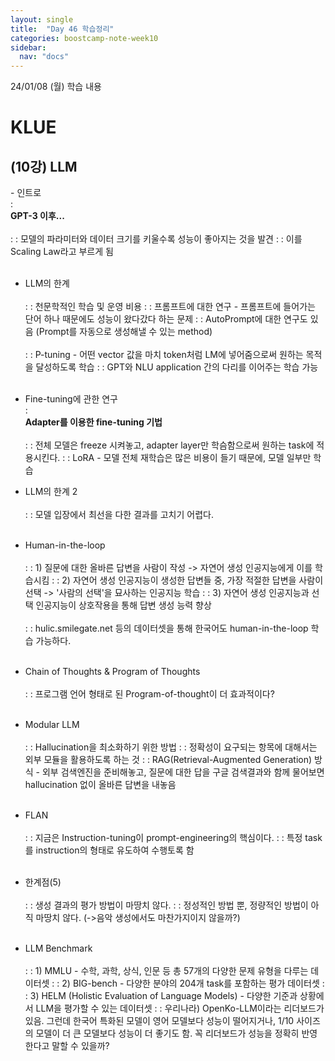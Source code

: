 ```yaml
---
layout: single
title:  "Day 46 학습정리"
categories: boostcamp-note-week10
sidebar:
  nav: "docs"
---
```


24/01/08 (월) 학습 내용

<h1>KLUE</h1>

<h2>(10강) LLM</h2>
- 인트로<br>
: <br><b>GPT-3 이후...</b><br><br>
: : 모델의 파라미터와 데이터 크기를 키울수록 성능이 좋아지는 것을 발견
: : 이를 Scaling Law라고 부르게 됨
<br><br>

- LLM의 한계<br><br>
: : 천문학적인 학습 및 운영 비용
: : 프롬프트에 대한 연구 - 프롬프트에 들어가는 단어 하나 때문에도 성능이 왔다갔다 하는 문제
: : AutoPrompt에 대한 연구도 있음 (Prompt를 자동으로 생성해낼 수 있는 method)
<br><br>
: : P-tuning - 어떤 vector 값을 마치 token처럼 LM에 넣어줌으로써 원하는 목적을 달성하도록 학습
: : GPT와 NLU application 간의 다리를 이어주는 학습 가능
<br><br>

- Fine-tuning에 관한 연구<br>
: <br><b>Adapter를 이용한 fine-tuning 기법</b><br><br>
: : 전체 모델은 freeze 시켜놓고, adapter layer만 학슴함으로써 원하는 task에 적용시킨다.
: : LoRA - 모델 전체 재학습은 많은 비용이 들기 때문에, 모델 일부만 학습

- LLM의 한계 2<br><br>
: : 모델 입장에서 최선을 다한 결과를 고치기 어렵다.
<br><br>

- Human-in-the-loop<br><br>
: : 1) 질문에 대한 올바른 답변을 사람이 작성 -> 자연어 생성 인공지능에게 이를 학습시킴
: : 2) 자연어 생성 인공지능이 생성한 답변들 중, 가장 적절한 답변을 사람이 선택 -> '사람의 선택'을 묘사하는 인공지능 학습
: : 3) 자연어 생성 인공지능과 선택 인공지능이 상호작용을 통해 답변 생성 능력 향상
<br><br>
: : hulic.smilegate.net 등의 데이터셋을 통해 한국어도 human-in-the-loop 학습 가능하다.
<br><br>

- Chain of Thoughts & Program of Thoughts<br><br>
: : 프로그램 언어 형태로 된 Program-of-thought이 더 효과적이다?
<br><br>

- Modular LLM<br><br>
: : Hallucination을 최소화하기 위한 방법
: : 정확성이 요구되는 항목에 대해서는 외부 모듈을 활용하도록 하는 것
: : RAG(Retrieval-Augmented Generation) 방식 - 외부 검색엔진을 준비해놓고, 질문에 대한 답을 구글 검색결과와 함께 물어보면 hallucination 없이 올바른 답변을 내놓음
<br><br>

- FLAN<br><br>
: : 지금은 Instruction-tuning이 prompt-engineering의 핵심이다.
: : 특정 task를 instruction의 형태로 유도하여 수행토록 함
<br><br>

- 한계점(5)<br><br>
: : 생성 결과의 평가 방법이 마땅치 않다.
: : 정성적인 방법 뿐, 정량적인 방법이 아직 마땅치 않다. (->음악 생성에서도 마찬가지이지 않을까?)
<br><br>

- LLM Benchmark<br><br>
: : 1) MMLU - 수학, 과학, 상식, 인문 등 총 57개의 다양한 문제 유형을 다루는 데이터셋
: : 2) BIG-bench - 다양한 분야의 204개 task를 포함하는 평가 데이터셋
: : 3) HELM (Holistic Evaluation of Language Models) - 다양한 기준과 상황에서 LLM을 평가할 수 있는 데이터셋
: : 우리나라) OpenKo-LLM이라는 리더보드가 있음. 그런데 한국어 특화된 모델이 영어 모델보다 성능이 떨어지거나, 1/10 사이즈의 모델이 더 큰 모델보다 성능이 더 좋기도 함. 꼭 리더보드가 성능을 정확히 반영한다고 말할 수 있을까?
